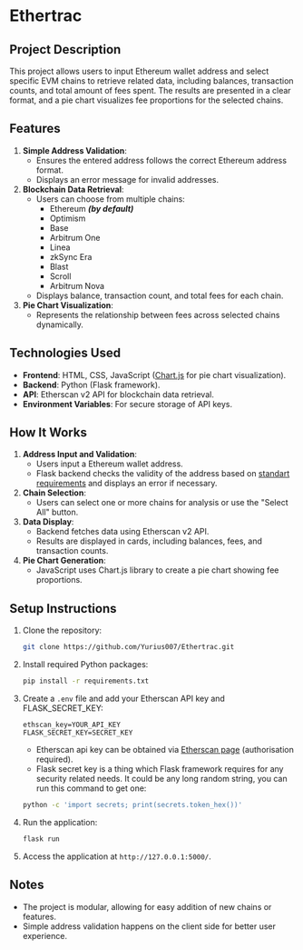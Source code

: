 # Ethertrac

## Project Description
This project allows users to input Ethereum wallet address and select specific EVM chains to retrieve related data, including balances, transaction counts, and total amount of fees spent. The results are presented in a clear format, and a pie chart visualizes fee proportions for the selected chains.

## Features
1. **Simple Address Validation**:
   - Ensures the entered address follows the correct Ethereum address format.
   - Displays an error message for invalid addresses.
2. **Blockchain Data Retrieval**:
   - Users can choose from multiple chains:
     - Ethereum ***(by default)***
     - Optimism
     - Base
     - Arbitrum One
     - Linea
     - zkSync Era
     - Blast
     - Scroll
     - Arbitrum Nova
   - Displays balance, transaction count, and total fees for each chain.
3. **Pie Chart Visualization**:
   - Represents the relationship between fees across selected chains dynamically.

## Technologies Used
- **Frontend**: HTML, CSS, JavaScript ([Chart.js](https://www.chartjs.org/docs/latest/) for pie chart visualization).
- **Backend**: Python (Flask framework).
- **API**: Etherscan v2 API for blockchain data retrieval.
- **Environment Variables**: For secure storage of API keys.

## How It Works
1. **Address Input and Validation**:
   - Users input a Ethereum wallet address.
   - Flask backend checks the validity of the address based on [standart requirements](https://www.geeksforgeeks.org/ethereum-address-validation-using-regular-expressions/) and displays an error if necessary.
2. **Chain Selection**:
   - Users can select one or more chains for analysis or use the "Select All" button.
3. **Data Display**:
   - Backend fetches data using Etherscan v2 API.
   - Results are displayed in cards, including balances, fees, and transaction counts.
4. **Pie Chart Generation**:
   - JavaScript uses Chart.js library to create a pie chart showing fee proportions.

## Setup Instructions
1. Clone the repository:
   ```bash
   git clone https://github.com/Yurius007/Ethertrac.git
   ```
2. Install required Python packages:
   ```bash
   pip install -r requirements.txt
   ```
3. Create a `.env` file and add your Etherscan API key and FLASK_SECRET_KEY:
   ```
   ethscan_key=YOUR_API_KEY
   FLASK_SECRET_KEY=SECRET_KEY
   ```
   - Etherscan api key can be obtained via [Etherscan page](https://etherscan.io/apis) (authorisation required).
   - Flask secret key is a thing which Flask framework requires for any security related needs. It could be any long random string, you can run this command to get one:
   ```bash
   python -c 'import secrets; print(secrets.token_hex())'
   ```
5. Run the application:
   ```bash
   flask run
   ```
6. Access the application at `http://127.0.0.1:5000/`.

## Notes
- The project is modular, allowing for easy addition of new chains or features.
- Simple address validation happens on the client side for better user experience.